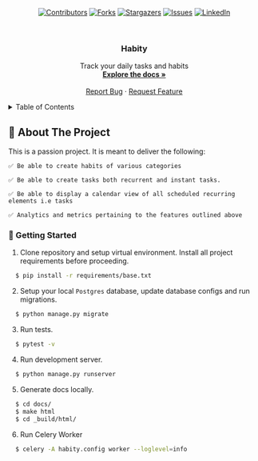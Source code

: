  <div id="top" align="center">

[![Contributors][contributors-shield]][contributors-url]
[![Forks][forks-shield]][forks-url]
[![Stargazers][stars-shield]][stars-url]
[![Issues][issues-shield]][issues-url]
[![LinkedIn][linkedin-shield]][linkedin-url]
</div>

<br />
<h3 align="center">Habity</h3>

  <p align="center">
    Track your daily tasks and habits
    <br />
    <a href="https://github.com/SharleneNdinda/habity-api/tree/master/docs"><strong>Explore the docs »</strong></a>
    <br />
    <br />
    <a href="https://github.com/SharleneNdinda/habity-api/issues">Report Bug</a>
    ·
    <a href="https://github.com/SharleneNdinda/habity-api/issues">Request Feature</a>
  </p>
</div>

<details>
  <summary>Table of Contents</summary>
  <ol>
    <li>
      <a href="#about-the-project">About The Project</a>
      <ul>
        <li><a href="#built-with">Built With</a></li>
      </ul>
    </li>
    <li>
      <a href="#getting-started">Getting Started</a>
      <ul>
        <li><a href="#prerequisites">Prerequisites</a></li>
        <li><a href="#installation">Installation</a></li>
      </ul>
    </li>
    <li><a href="#usage">Usage</a></li>
    <li><a href="#contributing">Contributing</a></li>
    <li><a href="#license">License</a></li>
    <li><a href="#contact">Contact</a></li>
    <li><a href="#acknowledgments">Acknowledgments</a></li>
  </ol>
</details>

## 🤔 About The Project

This is a passion project. It is meant to deliver the following:

    ✅ Be able to create habits of various categories

    ✅ Be able to create tasks both recurrent and instant tasks.

    ✅ Be able to display a calendar view of all scheduled recurring elements i.e tasks

    ✅ Analytics and metrics pertaining to the features outlined above

### 🚀 Getting Started

1. Clone repository and setup virtual environment. Install all project requirements before proceeding.
```sh
  $ pip install -r requirements/base.txt
```

2. Setup your local `Postgres` database, update database configs and run migrations.
```sh
  $ python manage.py migrate 
```

3. Run tests.
```sh
  $ pytest -v 
```

4. Run development server.
```sh
  $ python manage.py runserver
```

5. Generate docs locally.
```sh
  $ cd docs/
  $ make html
  $ cd _build/html/
```

6. Run Celery Worker
```sh
  $ celery -A habity.config worker --loglevel=info
```

[contributors-shield]: https://img.shields.io/github/contributors/SharleneNdinda/habity-api?style=for-the-badge
[contributors-url]: https://github.com/SharleneNdinda/habity-api/graphs/contributors
[forks-shield]: https://img.shields.io/github/forks/SharleneNdinda/habity-api?style=for-the-badge
[forks-url]: https://github.com/SharleneNdinda/habity-api/forks
[stars-shield]: https://img.shields.io/github/stars/SharleneNdinda/habity-api?style=for-the-badge
[stars-url]: https://github.com/SharleneNdinda/habity-api/stargazers
[issues-shield]: https://img.shields.io/github/issues/SharleneNdinda/habity-api?style=for-the-badge
[issues-url]: https://github.com/SharleneNdinda/habity-api/issues
[linkedin-shield]: https://img.shields.io/badge/-LinkedIn-black.svg?style=for-the-badge&logo=linkedin&colorB=555
[linkedin-url]: in/sharlene-mutuku-86571518b
[product-screenshot]: images/architecture.png
[x-ray-trace]: images/trace.png